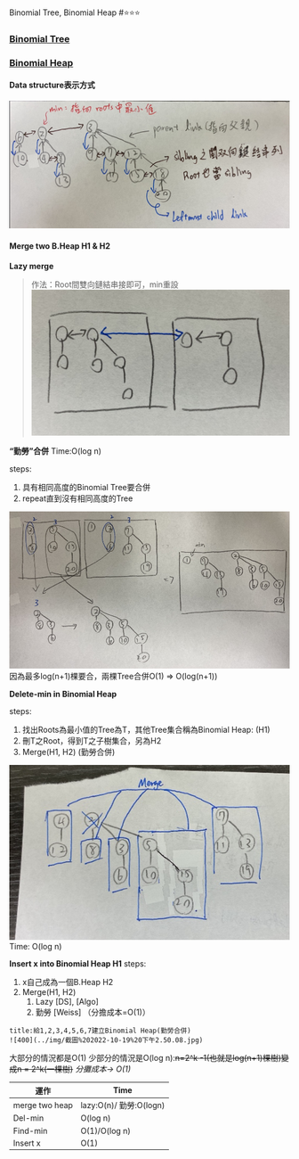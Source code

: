 Binomial Tree, Binomial Heap #⭐️⭐️⭐️

### [Binomial Tree](Binomial%20Tree.md)
### [Binomial Heap](Binomial%20Heap.md)

#### Data structure表示方式

![400](../img/截圖%202022-10-19%20下午2.22.40.jpg)

#### Merge  two B.Heap H1 & H2

**Lazy merge**

> 作法：Root間雙向鏈結串接即可，min重設![200](../img/截圖%202022-10-19%20下午2.25.38.jpg)

**“勤勞”合併**
Time:O(log n)

steps:

1. 具有相同高度的Binomial Tree要合併
2. repeat直到沒有相同高度的Tree

![400](../img/截圖%202022-10-19%20下午2.37.26.jpg)
因為最多log(n+1)棵要合，兩棵Tree合併O(1)
=> O(log(n+1))

**Delete-min in Binomial Heap**

steps:

1. 找出Roots為最小值的Tree為T，其他Tree集合稱為Binomial Heap: (H1)
2. 刪T之Root，得到T之子樹集合，另為H2
3. Merge(H1, H2) (勤勞合併)

![200](../img/截圖%202022-10-19%20下午2.44.39.jpg)
Time: O(log n)

**Insert x into Binomial Heap H1**
steps:

1. x自己成為一個B.Heap H2
2. Merge(H1, H2)
   1. Lazy [DS], [Algo]
   2. 勤勞 [Weiss]  （分擔成本=O(1)）

```ad-example
title:給1,2,3,4,5,6,7建立Binomial Heap(勤勞合併)
![400](../img/截圖%202022-10-19%20下午2.50.08.jpg)

```

大部分的情況都是O(1)
少部分的情況是O(log n):~~n=2^k -1(也就是log(n+1)棵樹)變成n = 2^k(一棵樹)~~
_分攤成本-> O(1)_

| 運作             | Time                  |
| -------------- | --------------------- |
| merge two heap | lazy:O(n)/ 勤勞:O(logn) |
| Del-min        | O(log n)              |
| Find-min       | O(1)/O(log n)         |
| Insert x       | O(1)                  |
